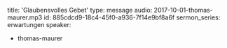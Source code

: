 title: 'Glaubensvolles Gebet'
type: message
audio: 2017-10-01-thomas-maurer.mp3
id: 885cdcd9-18c4-45f0-a936-7f14e9bf8a6f
sermon_series: erwartungen
speaker:
  - thomas-maurer
